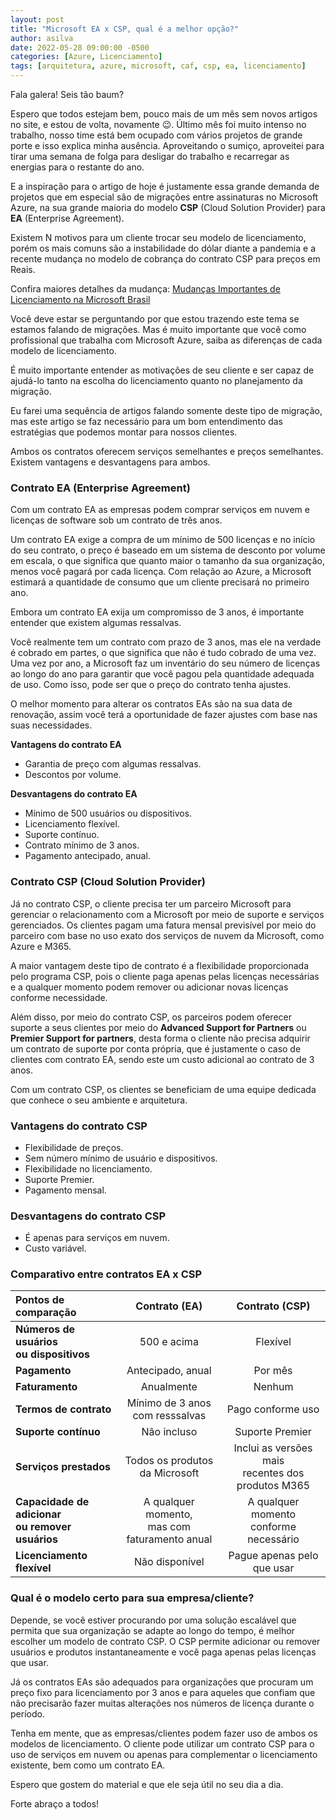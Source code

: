 ```yaml
---
layout: post
title: "Microsoft EA x CSP, qual é a melhor opção?"
author: asilva
date: 2022-05-28 09:00:00 -0500
categories: [Azure, Licenciamento]
tags: [arquitetura, azure, microsoft, caf, csp, ea, licenciamento]
---
```


Fala galera! Seis tão baum?

Espero que todos estejam bem, pouco mais de um mês sem novos artigos no site, e estou de volta, novamente 😉. Último mês foi muito intenso no trabalho, nosso time está bem ocupado com vários projetos de grande porte e isso explica minha ausência. Aproveitando o sumiço, aproveitei para tirar uma semana de folga para desligar do trabalho e recarregar as energias para o restante do ano.

E a inspiração para o artigo de hoje é justamente essa grande demanda de projetos que em especial são de migrações entre assinaturas no Microsoft Azure, na sua grande maioria do modelo **CSP** (Cloud Solution Provider) para **EA** (Enterprise Agreement).

Existem N motivos para um cliente trocar seu modelo de licenciamento, porém os mais comuns são a instabilidade do dólar diante a pandemia e a recente mudança no modelo de cobrança do contrato CSP para preços em Reais.

Confira maiores detalhes da mudança: <a href="https://news.microsoft.com/pt-br/comunicado-microsoft-jan-2022/" target="_blank"> Mudanças Importantes de Licenciamento na Microsoft Brasil</a>

Você deve estar se perguntando por que estou trazendo este tema se estamos falando de migrações. Mas é muito importante que você como profissional que trabalha com Microsoft Azure, saiba as diferenças de cada modelo de licenciamento.

É muito importante entender as motivações de seu cliente e ser capaz de ajudá-lo tanto na escolha do licenciamento quanto no planejamento da migração.

Eu farei uma sequência de artigos falando somente deste tipo de migração, mas este artigo se faz necessário para um bom entendimento das estratégias que podemos montar para nossos clientes.

Ambos os contratos oferecem serviços semelhantes e preços semelhantes. Existem vantagens e desvantagens para ambos.

### **Contrato EA (Enterprise Agreement)**

Com um contrato EA as empresas podem comprar serviços em nuvem e licenças de software sob um contrato de três anos.

Um contrato EA exige a compra de um mínimo de 500 licenças e no início do seu contrato, o preço é baseado em um sistema de desconto por volume em escala, o que significa que quanto maior o tamanho da sua organização, menos você pagará por cada licença. Com relação ao Azure, a Microsoft estimará a quantidade de consumo que um cliente precisará no primeiro ano.

Embora um contrato EA exija um compromisso de 3 anos, é importante entender que existem algumas ressalvas.

Você realmente tem um contrato com prazo de 3 anos, mas ele na verdade é cobrado em partes, o que significa que não é tudo cobrado de uma vez. Uma vez por ano, a Microsoft faz um inventário do seu número de licenças ao longo do ano para garantir que você pagou pela quantidade adequada de uso. Como isso, pode ser que o preço do contrato tenha ajustes.

O melhor momento para alterar os contratos EAs são na sua data de renovação, assim você terá a oportunidade de fazer ajustes com base nas suas necessidades.


**Vantagens do contrato EA**

* Garantia de preço com algumas ressalvas.
* Descontos por volume.

**Desvantagens do contrato EA**

* Mínimo de 500 usuários ou dispositivos.
* Licenciamento flexível.
* Suporte contínuo.
* Contrato mínimo de 3 anos.
* Pagamento antecipado, anual.

### **Contrato CSP (Cloud Solution Provider)**

Já no contrato CSP, o cliente precisa ter um parceiro Microsoft para gerenciar o relacionamento com a Microsoft por meio de suporte e serviços gerenciados. Os clientes pagam uma fatura mensal previsível por meio do parceiro com base no uso exato dos serviços de nuvem da Microsoft, como Azure e M365.

A maior vantagem deste tipo de contrato é a flexibilidade proporcionada pelo programa CSP, pois o cliente paga apenas pelas licenças necessárias e a qualquer momento podem remover ou adicionar novas licenças conforme necessidade.

Além disso, por meio do contrato CSP, os parceiros podem oferecer suporte a seus clientes por meio do **Advanced Support for Partners** ou **Premier Support for partners**, desta forma o cliente não precisa adquirir um contrato de suporte por conta própria, que é justamente o caso de clientes com contrato EA, sendo este um custo adicional ao contrato de 3 anos.

Com um contrato CSP, os clientes se beneficiam de uma equipe dedicada que conhece o seu ambiente e arquitetura.

### **Vantagens do contrato CSP**

* Flexibilidade de preços.
* Sem número mínimo de usuário e dispositivos.
* Flexibilidade no licenciamento.
* Suporte Premier.
* Pagamento mensal.

### **Desvantagens do contrato CSP**

* É apenas para serviços em nuvem.
* Custo variável.

### **Comparativo entre contratos EA x CSP**

| **Pontos de comparação**     | **Contrato (EA)** | **Contrato (CSP)** |
|:-----------------------------|:-----------------:|:------------------:|
| **Números de usuários <br /> ou dispositivos** | 500 e acima | Flexível |               
| **Pagamento** | Antecipado, anual | Por mês |
| **Faturamento** | Anualmente | Nenhum |
| **Termos de contrato** | Mínimo de 3 anos <br /> com resssalvas | Pago conforme uso |
| **Suporte contínuo** | Não incluso | Suporte Premier |
| **Serviços prestados** | Todos os produtos <br /> da Microsoft | Inclui as versões mais <br /> recentes dos produtos M365 |
| **Capacidade de adicionar <br /> ou remover usuários** | A qualquer momento, <br /> mas com faturamento anual | A qualquer momento <br /> conforme necessário |
| **Licenciamento flexível** | Não disponível | Pague apenas pelo que usar |

### **Qual é o modelo certo para sua empresa/cliente?**

Depende, se você estiver procurando por uma solução escalável que permita que sua organização se adapte ao longo do tempo, é melhor escolher um modelo de contrato CSP. O CSP permite adicionar ou remover usuários e produtos instantaneamente e você paga apenas pelas licenças que usar. 

Já os contratos EAs são adequados para organizações que procuram um preço fixo para licenciamento por 3 anos e para aqueles que confiam que não precisarão fazer muitas alterações ​​nos números de licença durante o período.

Tenha em mente, que as empresas/clientes podem fazer uso de ambos os modelos de licenciamento. O cliente pode utilizar um contrato CSP para o uso de serviços em nuvem ou apenas para complementar o licenciamento existente, bem como um contrato EA.

Espero que gostem do material e que ele seja útil no seu dia a dia.

Forte abraço a todos!